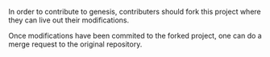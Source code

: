 In order to contribute to genesis, contributers should fork this project 
where they can live out their modifications.

Once modifications have been commited to the forked project, 
one can do a merge request to the original repository.